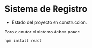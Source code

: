 <h1> Sistema de Registro </h1>

- Estado del proyecto en construccion.

Para ejecutar el sistema debes poner:

````npm install react````
